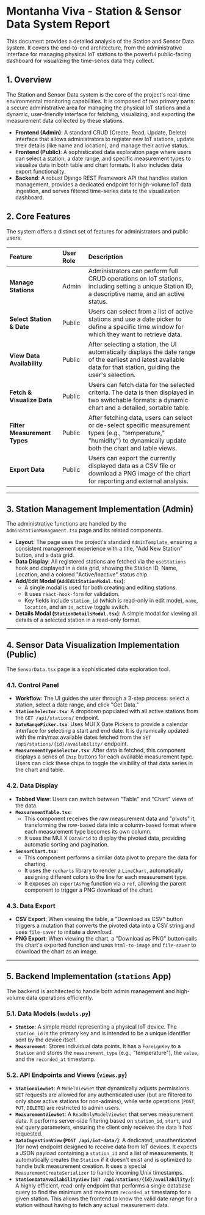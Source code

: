 # Montanha Viva - Station & Sensor Data System Report

This document provides a detailed analysis of the Station and Sensor Data system. It covers the end-to-end architecture, from the administrative interface for managing physical IoT stations to the powerful public-facing dashboard for visualizing the time-series data they collect.

## 1. Overview

The Station and Sensor Data system is the core of the project's real-time environmental monitoring capabilities. It is composed of two primary parts: a secure administrative area for managing the physical IoT stations and a dynamic, user-friendly interface for fetching, visualizing, and exporting the measurement data collected by these stations.

- **Frontend (Admin)**: A standard CRUD (Create, Read, Update, Delete) interface that allows administrators to register new IoT stations, update their details (like name and location), and manage their active status.
- **Frontend (Public)**: A sophisticated data exploration page where users can select a station, a date range, and specific measurement types to visualize data in both table and chart formats. It also includes data export functionality.
- **Backend**: A robust Django REST Framework API that handles station management, provides a dedicated endpoint for high-volume IoT data ingestion, and serves filtered time-series data to the visualization dashboard.

## 2. Core Features

The system offers a distinct set of features for administrators and public users.

| Feature                      | User Role | Description                                                                                                                                                           |
| :--------------------------- | :-------- | :-------------------------------------------------------------------------------------------------------------------------------------------------------------------- |
| **Manage Stations**          | Admin     | Administrators can perform full CRUD operations on IoT stations, including setting a unique Station ID, a descriptive name, and an active status.                     |
| **Select Station & Date**    | Public    | Users can select from a list of active stations and use a date picker to define a specific time window for which they want to retrieve data.                          |
| **View Data Availability**   | Public    | After selecting a station, the UI automatically displays the date range of the earliest and latest available data for that station, guiding the user's selection.     |
| **Fetch & Visualize Data**   | Public    | Users can fetch data for the selected criteria. The data is then displayed in two switchable formats: a dynamic chart and a detailed, sortable table.                 |
| **Filter Measurement Types** | Public    | After fetching data, users can select or de-select specific measurement types (e.g., "temperature," "humidity") to dynamically update both the chart and table views. |
| **Export Data**              | Public    | Users can export the currently displayed data as a CSV file or download a PNG image of the chart for reporting and external analysis.                                 |

---

## 3. Station Management Implementation (Admin)

The administrative functions are handled by the `AdminStationManagament.tsx` page and its related components.

- **Layout**: The page uses the project's standard `AdminTemplate`, ensuring a consistent management experience with a title, "Add New Station" button, and a data grid.
- **Data Display**: All registered stations are fetched via the `useStations` hook and displayed in a data grid, showing the Station ID, Name, Location, and a colored "Active/Inactive" status chip.
- **Add/Edit Modal (`AddEditStationModal.tsx`)**:
  - A single modal is used for both creating and editing stations.
  - It uses `react-hook-form` for validation.
  - Key fields include `station_id` (which is read-only in edit mode), `name`, `location`, and an `is_active` toggle switch.
- **Details Modal (`StationDetailsModal.tsx`)**: A simple modal for viewing all details of a selected station in a read-only format.

---

## 4. Sensor Data Visualization Implementation (Public)

The `SensorData.tsx` page is a sophisticated data exploration tool.

### 4.1. Control Panel

- **Workflow**: The UI guides the user through a 3-step process: select a station, select a date range, and click "Get Data."
- **`StationSelector.tsx`**: A dropdown populated with all active stations from the `GET /api/stations/` endpoint.
- **`DateRangePicker.tsx`**: Uses MUI X Date Pickers to provide a calendar interface for selecting a start and end date. It is dynamically updated with the min/max available dates fetched from the `GET /api/stations/{id}/availability/` endpoint.
- **`MeasurementTypeSelector.tsx`**: After data is fetched, this component displays a series of `Chip` buttons for each available measurement type. Users can click these chips to toggle the visibility of that data series in the chart and table.

### 4.2. Data Display

- **Tabbed View**: Users can switch between "Table" and "Chart" views of the data.
- **`MeasurementTable.tsx`**:
  - This component receives the raw measurement data and "pivots" it, transforming the row-based data into a column-based format where each measurement type becomes its own column.
  - It uses the MUI X `DataGrid` to display the pivoted data, providing automatic sorting and pagination.
- **`SensorChart.tsx`**:
  - This component performs a similar data pivot to prepare the data for charting.
  - It uses the `recharts` library to render a `LineChart`, automatically assigning different colors to the line for each measurement type.
  - It exposes an `exportAsPng` function via a `ref`, allowing the parent component to trigger a PNG download of the chart.

### 4.3. Data Export

- **CSV Export**: When viewing the table, a "Download as CSV" button triggers a mutation that converts the pivoted data into a CSV string and uses `file-saver` to initiate a download.
- **PNG Export**: When viewing the chart, a "Download as PNG" button calls the chart's exported function and uses `html-to-image` and `file-saver` to download the chart as an image.

---

## 5. Backend Implementation (`stations` App)

The backend is architected to handle both admin management and high-volume data operations efficiently.

### 5.1. Data Models (`models.py`)

- **`Station`**: A simple model representing a physical IoT device. The `station_id` is the primary key and is intended to be a unique identifier sent by the device itself.
- **`Measurement`**: Stores individual data points. It has a `ForeignKey` to a `Station` and stores the `measurement_type` (e.g., "temperature"), the `value`, and the `recorded_at` timestamp.

### 5.2. API Endpoints and Views (`views.py`)

- **`StationViewSet`**: A `ModelViewSet` that dynamically adjusts permissions. `GET` requests are allowed for any authenticated user (but are filtered to only show active stations for non-admins), while write operations (`POST`, `PUT`, `DELETE`) are restricted to admin users.
- **`MeasurementViewSet`**: A `ReadOnlyModelViewSet` that serves measurement data. It performs server-side filtering based on `station_id`, `start`, and `end` query parameters, ensuring the client only receives the data it has requested.
- **`DataIngestionView` (`POST /api/iot-data/`)**: A dedicated, unauthenticated (for now) endpoint designed to receive data from IoT devices. It expects a JSON payload containing a `station_id` and a list of measurements. It automatically creates the `Station` if it doesn't exist and is optimized to handle bulk measurement creation. It uses a special `MeasurementCreateSerializer` to handle incoming Unix timestamps.
- **`StationDataAvailabilityView` (`GET /api/stations/{id}/availability/`)**: A highly efficient, read-only endpoint that performs a single database query to find the minimum and maximum `recorded_at` timestamp for a given station. This allows the frontend to know the valid date range for a station without having to fetch any actual measurement data.
